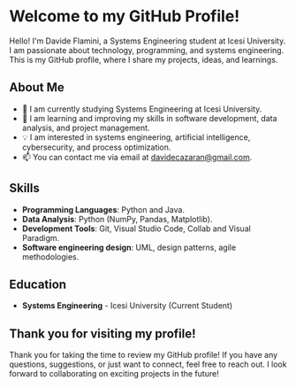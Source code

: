 # Welcome to my GitHub Profile!

Hello! I'm Davide Flamini, a Systems Engineering student at Icesi University. I am passionate about technology, programming, and systems engineering. This is my GitHub profile, where I share my projects, ideas, and learnings.

## About Me

- 🔭 I am currently studying Systems Engineering at Icesi University.
- 🌱 I am learning and improving my skills in software development, data analysis, and project management.
- 💡 I am interested in systems engineering, artificial intelligence, cybersecurity, and process optimization.
- 📫 You can contact me via email at davidecazaran@gmail.com.

## Skills

- **Programming Languages**: Python and Java.
- **Data Analysis**: Python (NumPy, Pandas, Matplotlib).
- **Development Tools**: Git, Visual Studio Code, Collab and Visual Paradigm.
- **Software engineering design**: UML, design patterns, agile methodologies.

## Education

- **Systems Engineering** - Icesi University (Current Student)

## Thank you for visiting my profile!

Thank you for taking the time to review my GitHub profile! If you have any questions, suggestions, or just want to connect, feel free to reach out. I look forward to collaborating on exciting projects in the future!
